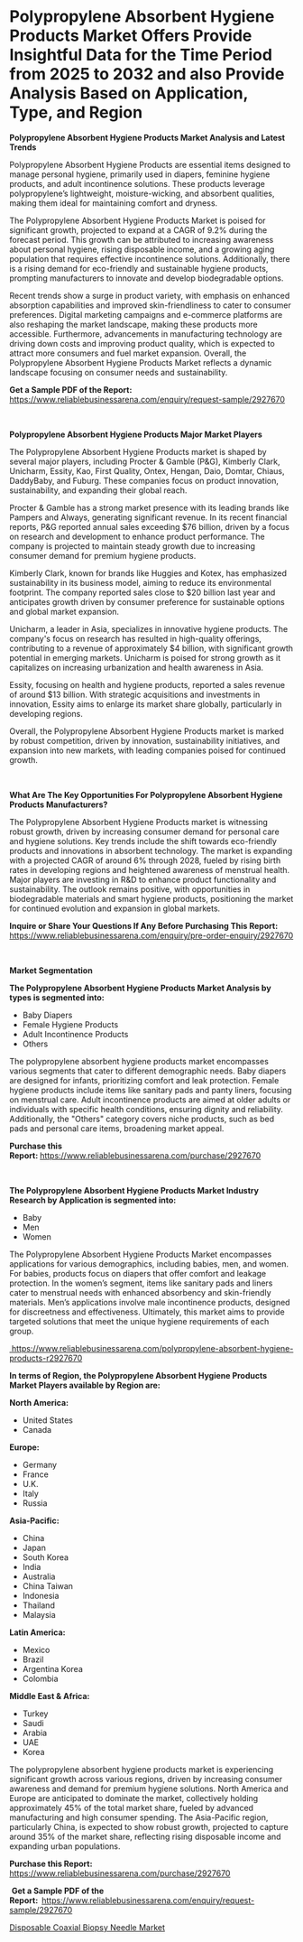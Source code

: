<p><h1>Polypropylene Absorbent Hygiene Products Market Offers Provide Insightful Data for the Time Period from 2025 to 2032 and also Provide Analysis Based on Application, Type, and Region</h1></p><p><strong>Polypropylene Absorbent Hygiene Products Market Analysis and Latest Trends</strong></p>
<p><p>Polypropylene Absorbent Hygiene Products are essential items designed to manage personal hygiene, primarily used in diapers, feminine hygiene products, and adult incontinence solutions. These products leverage polypropylene’s lightweight, moisture-wicking, and absorbent qualities, making them ideal for maintaining comfort and dryness.</p><p>The Polypropylene Absorbent Hygiene Products Market is poised for significant growth, projected to expand at a CAGR of 9.2% during the forecast period. This growth can be attributed to increasing awareness about personal hygiene, rising disposable income, and a growing aging population that requires effective incontinence solutions. Additionally, there is a rising demand for eco-friendly and sustainable hygiene products, prompting manufacturers to innovate and develop biodegradable options.</p><p>Recent trends show a surge in product variety, with emphasis on enhanced absorption capabilities and improved skin-friendliness to cater to consumer preferences. Digital marketing campaigns and e-commerce platforms are also reshaping the market landscape, making these products more accessible. Furthermore, advancements in manufacturing technology are driving down costs and improving product quality, which is expected to attract more consumers and fuel market expansion. Overall, the Polypropylene Absorbent Hygiene Products Market reflects a dynamic landscape focusing on consumer needs and sustainability.</p></p>
<p><strong>Get a Sample PDF of the Report:&nbsp;</strong> <a href="https://www.reliablebusinessarena.com/enquiry/request-sample/2927670?utm_campaign=2175&utm_medium=2&utm_source=Github&utm_content=ia&utm_term=12032025&utm_id=polypropylene-absorbent-hygiene-products">https://www.reliablebusinessarena.com/enquiry/request-sample/2927670</a></p>
<p>&nbsp;</p>
<p><strong>Polypropylene Absorbent Hygiene Products Major Market Players</strong></p>
<p><p>The Polypropylene Absorbent Hygiene Products market is shaped by several major players, including Procter & Gamble (P&G), Kimberly Clark, Unicharm, Essity, Kao, First Quality, Ontex, Hengan, Daio, Domtar, Chiaus, DaddyBaby, and Fuburg. These companies focus on product innovation, sustainability, and expanding their global reach.</p><p>Procter & Gamble has a strong market presence with its leading brands like Pampers and Always, generating significant revenue. In its recent financial reports, P&G reported annual sales exceeding $76 billion, driven by a focus on research and development to enhance product performance. The company is projected to maintain steady growth due to increasing consumer demand for premium hygiene products.</p><p>Kimberly Clark, known for brands like Huggies and Kotex, has emphasized sustainability in its business model, aiming to reduce its environmental footprint. The company reported sales close to $20 billion last year and anticipates growth driven by consumer preference for sustainable options and global market expansion.</p><p>Unicharm, a leader in Asia, specializes in innovative hygiene products. The company's focus on research has resulted in high-quality offerings, contributing to a revenue of approximately $4 billion, with significant growth potential in emerging markets. Unicharm is poised for strong growth as it capitalizes on increasing urbanization and health awareness in Asia.</p><p>Essity, focusing on health and hygiene products, reported a sales revenue of around $13 billion. With strategic acquisitions and investments in innovation, Essity aims to enlarge its market share globally, particularly in developing regions.</p><p>Overall, the Polypropylene Absorbent Hygiene Products market is marked by robust competition, driven by innovation, sustainability initiatives, and expansion into new markets, with leading companies poised for continued growth.</p></p>
<p>&nbsp;</p>
<p><strong>What Are The Key Opportunities For Polypropylene Absorbent Hygiene Products Manufacturers?</strong></p>
<p><p>The Polypropylene Absorbent Hygiene Products market is witnessing robust growth, driven by increasing consumer demand for personal care and hygiene solutions. Key trends include the shift towards eco-friendly products and innovations in absorbent technology. The market is expanding with a projected CAGR of around 6% through 2028, fueled by rising birth rates in developing regions and heightened awareness of menstrual health. Major players are investing in R&D to enhance product functionality and sustainability. The outlook remains positive, with opportunities in biodegradable materials and smart hygiene products, positioning the market for continued evolution and expansion in global markets.</p></p>
<p><strong>Inquire or Share Your Questions If Any Before Purchasing This Report:</strong> <a href="https://www.reliablebusinessarena.com/enquiry/pre-order-enquiry/2927670?utm_campaign=2175&utm_medium=2&utm_source=Github&utm_content=ia&utm_term=12032025&utm_id=polypropylene-absorbent-hygiene-products">https://www.reliablebusinessarena.com/enquiry/pre-order-enquiry/2927670</a></p>
<p>&nbsp;</p>
<p><strong>Market Segmentation</strong></p>
<p><strong>The Polypropylene Absorbent Hygiene Products Market Analysis by types is segmented into:</strong></p>
<p><ul><li>Baby Diapers</li><li>Female Hygiene Products</li><li>Adult Incontinence Products</li><li>Others</li></ul></p>
<p><p>The polypropylene absorbent hygiene products market encompasses various segments that cater to different demographic needs. Baby diapers are designed for infants, prioritizing comfort and leak protection. Female hygiene products include items like sanitary pads and panty liners, focusing on menstrual care. Adult incontinence products are aimed at older adults or individuals with specific health conditions, ensuring dignity and reliability. Additionally, the "Others" category covers niche products, such as bed pads and personal care items, broadening market appeal.</p></p>
<p><strong>Purchase this Report:&nbsp;</strong><a href="https://www.reliablebusinessarena.com/purchase/2927670?utm_campaign=2175&utm_medium=2&utm_source=Github&utm_content=ia&utm_term=12032025&utm_id=polypropylene-absorbent-hygiene-products">https://www.reliablebusinessarena.com/purchase/2927670</a></p>
<p>&nbsp;</p>
<p><strong>The Polypropylene Absorbent Hygiene Products Market Industry Research by Application is segmented into:</strong></p>
<p><ul><li>Baby</li><li>Men</li><li>Women</li></ul></p>
<p><p>The Polypropylene Absorbent Hygiene Products Market encompasses applications for various demographics, including babies, men, and women. For babies, products focus on diapers that offer comfort and leakage protection. In the women’s segment, items like sanitary pads and liners cater to menstrual needs with enhanced absorbency and skin-friendly materials. Men’s applications involve male incontinence products, designed for discreetness and effectiveness. Ultimately, this market aims to provide targeted solutions that meet the unique hygiene requirements of each group.</p></p>
<p><a href="https://www.reliablebusinessarena.com/polypropylene-absorbent-hygiene-products-r2927670?utm_campaign=2175&utm_medium=2&utm_source=Github&utm_content=ia&utm_term=12032025&utm_id=polypropylene-absorbent-hygiene-products">&nbsp;https://www.reliablebusinessarena.com/polypropylene-absorbent-hygiene-products-r2927670</a></p>
<p><strong>In terms of Region, the Polypropylene Absorbent Hygiene Products Market Players available by Region are:</strong></p>
<p>
    <p> <strong> North America: </strong>
        <ul>
            <li>United States</li>
            <li>Canada</li>
        </ul>
        </p> 
    <p> <strong> Europe: </strong>
        <ul>
            <li>Germany</li>
            <li>France</li>
            <li>U.K.</li>
            <li>Italy</li>
            <li>Russia</li>
        </ul>
        </p> 
    <p> <strong> Asia-Pacific: </strong>
        <ul>
            <li>China</li>
            <li>Japan</li>
            <li>South Korea</li>
            <li>India</li>
            <li>Australia</li>
            <li>China Taiwan</li>
            <li>Indonesia</li>
            <li>Thailand</li>
            <li>Malaysia</li>
        </ul>
        </p> 
    <p> <strong> Latin America: </strong>
        <ul>
            <li>Mexico</li>
            <li>Brazil</li>
            <li>Argentina Korea</li>
            <li>Colombia</li>
        </ul>
        </p> 
    <p> <strong> Middle East & Africa: </strong>
        <ul>
            <li>Turkey</li>
            <li>Saudi</li>
            <li>Arabia</li>
            <li>UAE</li>
            <li>Korea</li>
        </ul>
    </p>
    </p>
<p><p>The polypropylene absorbent hygiene products market is experiencing significant growth across various regions, driven by increasing consumer awareness and demand for premium hygiene solutions. North America and Europe are anticipated to dominate the market, collectively holding approximately 45% of the total market share, fueled by advanced manufacturing and high consumer spending. The Asia-Pacific region, particularly China, is expected to show robust growth, projected to capture around 35% of the market share, reflecting rising disposable income and expanding urban populations.</p></p>
<p><strong>Purchase this Report: </strong><a href="https://www.reliablebusinessarena.com/purchase/2927670?utm_campaign=2175&utm_medium=2&utm_source=Github&utm_content=ia&utm_term=12032025&utm_id=polypropylene-absorbent-hygiene-products">https://www.reliablebusinessarena.com/purchase/2927670</a></p>
<p>&nbsp;<strong>Get a Sample PDF of the Report:&nbsp;&nbsp;</strong><a href="https://www.reliablebusinessarena.com/enquiry/request-sample/2927670?utm_campaign=2175&utm_medium=2&utm_source=Github&utm_content=ia&utm_term=12032025&utm_id=polypropylene-absorbent-hygiene-products">https://www.reliablebusinessarena.com/enquiry/request-sample/2927670</a></p>
<p><strong></strong></p>
<p><p><a href="https://github.com/JosephineMcguire65/Market-Research-Report-List-2/blob/main/disposable-coaxial-biopsy-needle-market.md?utm_campaign=2175&utm_medium=2&utm_source=Github&utm_content=ia&utm_term=12032025&utm_id=polypropylene-absorbent-hygiene-products">Disposable Coaxial Biopsy Needle Market</a></p></p>